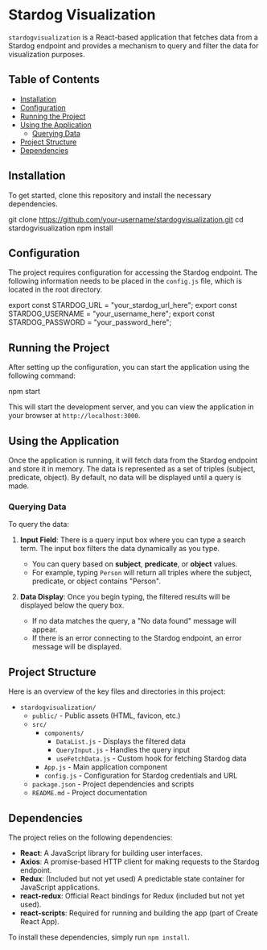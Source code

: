 # Stardog Visualization

`stardogvisualization` is a React-based application that fetches data from a Stardog endpoint and provides a mechanism to query and filter the data for visualization purposes.

## Table of Contents

- [Installation](#installation)
- [Configuration](#configuration)
- [Running the Project](#running-the-project)
- [Using the Application](#using-the-application)
  - [Querying Data](#querying-data)
- [Project Structure](#project-structure)
- [Dependencies](#dependencies)

## Installation

To get started, clone this repository and install the necessary dependencies.


git clone https://github.com/your-username/stardogvisualization.git
cd stardogvisualization
npm install

## Configuration

The project requires configuration for accessing the Stardog endpoint. The following information needs to be placed in the `config.js` file, which is located in the root directory.

export const STARDOG_URL = "your_stardog_url_here";
export const STARDOG_USERNAME = "your_username_here";
export const STARDOG_PASSWORD = "your_password_here";

## Running the Project

After setting up the configuration, you can start the application using the following command:

npm start


This will start the development server, and you can view the application in your browser at `http://localhost:3000`.

## Using the Application

Once the application is running, it will fetch data from the Stardog endpoint and store it in memory. The data is represented as a set of triples (subject, predicate, object). By default, no data will be displayed until a query is made.

### Querying Data

To query the data:

1. **Input Field**: There is a query input box where you can type a search term. The input box filters the data dynamically as you type.
   - You can query based on **subject**, **predicate**, or **object** values.
   - For example, typing `Person` will return all triples where the subject, predicate, or object contains "Person".

2. **Data Display**: Once you begin typing, the filtered results will be displayed below the query box.
   - If no data matches the query, a "No data found" message will appear.
   - If there is an error connecting to the Stardog endpoint, an error message will be displayed.

## Project Structure

Here is an overview of the key files and directories in this project:

- `stardogvisualization/`
  - `public/` - Public assets (HTML, favicon, etc.)
  - `src/`
    - `components/`
      - `DataList.js` - Displays the filtered data
      - `QueryInput.js` - Handles the query input
      - `useFetchData.js` - Custom hook for fetching Stardog data
    - `App.js` - Main application component
    - `config.js` - Configuration for Stardog credentials and URL
  - `package.json` - Project dependencies and scripts
  - `README.md` - Project documentation

## Dependencies

The project relies on the following dependencies:

- **React**: A JavaScript library for building user interfaces.
- **Axios**: A promise-based HTTP client for making requests to the Stardog endpoint.
- **Redux**: (Included but not yet used) A predictable state container for JavaScript applications.
- **react-redux**: Official React bindings for Redux (included but not yet used).
- **react-scripts**: Required for running and building the app (part of Create React App).

To install these dependencies, simply run `npm install`.

